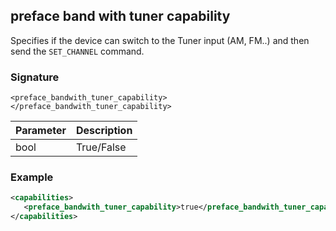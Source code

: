 ## preface band with tuner capability

Specifies if the device can switch to the Tuner input (AM, FM..) and then send the
 `SET_CHANNEL` command.


### Signature

`<preface_bandwith_tuner_capability></preface_bandwith_tuner_capability>`


| Parameter | Description |
| --- | --- |
| bool | True/False |


### Example

```xml
<capabilities>
   <preface_bandwith_tuner_capability>true</preface_bandwith_tuner_capability>
</capabilities>
```

